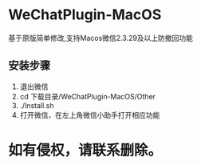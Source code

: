 # WeChatPlugin-MacOS
基于原版简单修改,支持Macos微信2.3.29及以上防撤回功能
## 安装步骤
1. 退出微信
2. cd 下载目录/WeChatPlugin-MacOS/Other
3. ./Install.sh
4. 打开微信，在左上角微信小助手打开相应功能

# 如有侵权，请联系删除。
